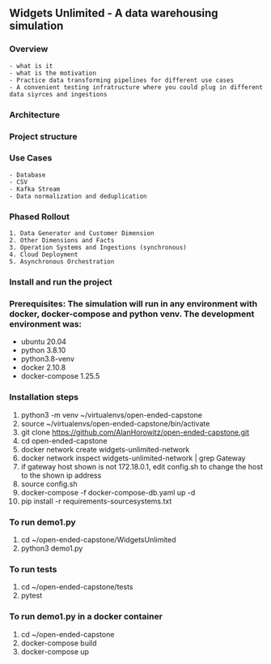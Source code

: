 ##  Widgets Unlimited - A data warehousing simulation

### Overview
    - what is it
    - what is the motivation
    - Practice data transforming pipelines for different use cases
    - A convenient testing infratructure where you could plug in different data siyrces and ingestions
### Architecture
### Project structure
### Use Cases
    - Database 
    - CSV
    - Kafka Stream
    - Data normalization and deduplication
### Phased Rollout
    1. Data Generator and Customer Dimension
    2. Other Dimensions and Facts
    3. Operation Systems and Ingestions (synchronous)
    4. Cloud Deployment
    5. Asynchronous Orchestration

### Install and run the project



### Prerequisites: The simulation will run in any environment with docker, docker-compose and python venv.  The development environment was:

 - ubuntu 20.04 
 - python 3.8.10
 - python3.8-venv  
 - docker 2.10.8
 - docker-compose 1.25.5

### Installation steps

1. python3 -m venv ~/virtualenvs/open-ended-capstone
1. source ~/virtualenvs/open-ended-capstone/bin/activate
1. git clone https://github.com/AlanHorowitz/open-ended-capstone.git
1. cd open-ended-capstone
1. docker network create widgets-unlimited-network
1. docker network inspect widgets-unlimited-network | grep Gateway
1. if gateway host shown is not 172.18.0.1, edit config.sh to change the host to the shown ip address
1. source config.sh
1. docker-compose -f docker-compose-db.yaml up -d
1. pip install -r requirements-sourcesystems.txt 
   
### To run demo1.py

1. cd ~/open-ended-capstone/WidgetsUnlimited
1. python3 demo1.py

### To run tests

1. cd ~/open-ended-capstone/tests
1. pytest

### To run demo1.py in a docker container
1. cd ~/open-ended-capstone
1. docker-compose build
1. docker-compose up

